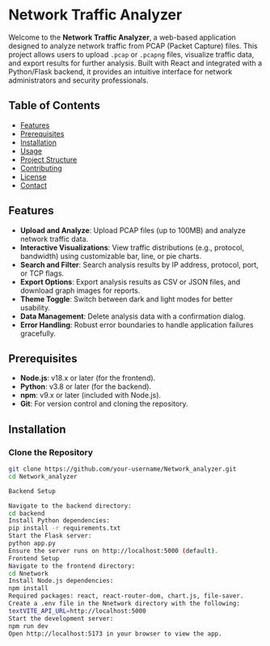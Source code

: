 # Network Traffic Analyzer

Welcome to the **Network Traffic Analyzer**, a web-based application designed to analyze network traffic from PCAP (Packet Capture) files. This project allows users to upload `.pcap` or `.pcapng` files, visualize traffic data, and export results for further analysis. Built with React and integrated with a Python/Flask backend, it provides an intuitive interface for network administrators and security professionals.

## Table of Contents
- [Features](#features)
- [Prerequisites](#prerequisites)
- [Installation](#installation)
- [Usage](#usage)
- [Project Structure](#project-structure)
- [Contributing](#contributing)
- [License](#license)
- [Contact](#contact)

## Features
- **Upload and Analyze**: Upload PCAP files (up to 100MB) and analyze network traffic data.
- **Interactive Visualizations**: View traffic distributions (e.g., protocol, bandwidth) using customizable bar, line, or pie charts.
- **Search and Filter**: Search analysis results by IP address, protocol, port, or TCP flags.
- **Export Options**: Export analysis results as CSV or JSON files, and download graph images for reports.
- **Theme Toggle**: Switch between dark and light modes for better usability.
- **Data Management**: Delete analysis data with a confirmation dialog.
- **Error Handling**: Robust error boundaries to handle application failures gracefully.

## Prerequisites
- **Node.js**: v18.x or later (for the frontend).
- **Python**: v3.8 or later (for the backend).
- **npm**: v9.x or later (included with Node.js).
- **Git**: For version control and cloning the repository.

## Installation

### Clone the Repository
```bash
git clone https://github.com/your-username/Network_analyzer.git
cd Network_analyzer

Backend Setup

Navigate to the backend directory:
cd backend
Install Python dependencies:
pip install -r requirements.txt
Start the Flask server:
python app.py
Ensure the server runs on http://localhost:5000 (default).
Frontend Setup
Navigate to the frontend directory:
cd Nnetwork
Install Node.js dependencies:
npm install
Required packages: react, react-router-dom, chart.js, file-saver.
Create a .env file in the Nnetwork directory with the following:
textVITE_API_URL=http://localhost:5000
Start the development server:
npm run dev
Open http://localhost:5173 in your browser to view the app.
